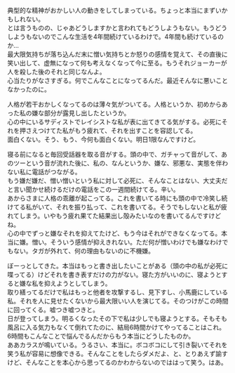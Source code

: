 典型的な精神がおかしい人の動きをしてしまっている。ちょっと本当にまずいかもしれない。  
とは言うものの、じゃあどうしますかと言われてもどうしようもない。もうどうしようもないのでこんな生活を4年間続けているわけで。4年間も続けているのか…  
最大限気持ちが落ち込んだ末に憎い気持ちとか怒りの感情を覚えて、その直後に笑い出して、虚無になって何も考えなくなって今に至る。もうそれジョーカーが人を殺した後のそれと同じなんよ。  
心当たりがなさすぎる。何でこんなことになってるんだ。最近そんなに悪いことなかったのに。

人格が若干おかしくなってるのは薄々気がついてる。人格というか、初めからあった私の嫌な部分が露見し出したというか。  
心の中にいるサディストでレイシストな私が表に出てきてる気がする。必死にそれを押さえつけてた私がもう疲れて、それを出すことを容認してる。  
面白くない。そう、もう、今何も面白くない。明日1限なんですけど。

寝る前になると毎回受話器を取る音がする。頭の中で、ガチャって音がして、あのツーという音が流れた後に、私の、なんというか、嫌な、邪悪な、実態を伴わない私に電話がつながる。  
もう嫌だ嫌だ、憎い憎いという私に対して必死に、そんなことはない、大丈夫だと言い聞かせ続けるだけの電話をこの一週間続けてる。辛い。  
あからさまに人格の乖離が起こってる。これを書いてる時にも頭の中で冷笑し続けてる私がいて、それを振り払って、これを書いてる。そうでもしないと私が疲れてしまう。いやもう疲れ果てた結果出し殻みたいなのを書いてるんですけどね。  
心の中でずっと嫌なそれを抑えてたけど、もう今はそれができなくなってる。本当に嫌。憎い。そういう感情が抑えきれない。ただ何が憎いわけでも嫌なわけでもない。タガが外れて、何の理由もないのに不機嫌。

ぼーっとしてきた。本当はもっと書き出したいことがある（頭の中の私が必死に喋ってる）けどそれを書き表すだけの力がない。寝た方がいいのに、寝ようとすると嫌な私を抑えようとしてしまう。  
取り繕ってるだけで私はもっと他者を攻撃するし、見下すし、小馬鹿にしている私。それを人に見せたくないから最大限いい人を演じてる。そのつけがこの時間に回ってくる。嘘つき嘘つきと。  
日が登ってしまう。明るくなったその下で私は少しでも寝ようとする。そもそも風呂に入る気力もなくて倒れてたのに、結局6時間かけてやってることはこれ。6時間もこんなことで悩んでるんだからもう本当にどうしたものか。  
ああカラスが鳴いている。うるさい、本当に。ボコボコにして引き裂いてそれを笑う私が容易に想像できる。そんなことをしたらダメだよ、と、とりあえず諭すけど、そんなことを本心から思ってるのかわからないのでははって笑う。はあ。